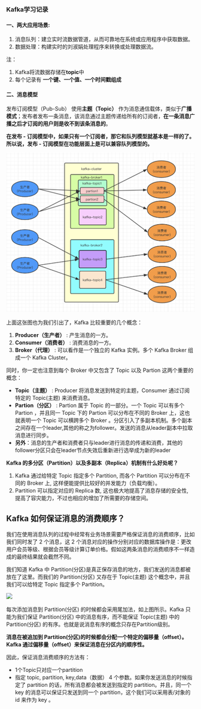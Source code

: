 ### Kafka学习记录



#### 一、两大应用场景:

1. 消息队列：建立实时流数据管道，从而可靠地在系统或应用程序中获取数据。
2. 数据处理：构建实时的刘淑娟处理程序来转换或处理数据流。



注：

1. Kafka将流数据存储在**topic**中
2. 每个记录有  **一个键、一个值、一个时间戳组成**



#### 二、消息模型

发布订阅模型（Pub-Sub） 使用**主题（Topic）** 作为消息通信载体，类似于**广播模式**；发布者发布一条消息，该消息通过主题传递给所有的订阅者，**在一条消息广播之后才订阅的用户则是收不到该条消息的**。

**在发布 - 订阅模型中，如果只有一个订阅者，那它和队列模型就基本是一样的了。所以说，发布 - 订阅模型在功能层面上是可以兼容队列模型的。**

![](./kafka-message-model.png)

上面这张图也为我们引出了，Kafka 比较重要的几个概念：

1. **Producer（生产者）** : 产生消息的一方。
2. **Consumer（消费者）** : 消费消息的一方。
3. **Broker（代理）** : 可以看作是一个独立的 Kafka 实例。多个 Kafka Broker 组成一个 Kafka Cluster。

同时，你一定也注意到每个 Broker 中又包含了 Topic 以及 Partion 这两个重要的概念：

- **Topic（主题）** : Producer 将消息发送到特定的主题，Consumer 通过订阅特定的 Topic(主题) 来消费消息。
- **Partion（分区）** : Partion 属于 Topic 的一部分。一个 Topic 可以有多个 Partion ，并且同一 Topic 下的 Partion 可以分布在不同的 Broker 上，这也就表明一个 Topic 可以横跨多个 Broker 。分区引入了多副本机制。多个副本之间存在一个leader,其他的称之为follower。发送的消息从leader副本中拉取消息进行同步。
- **另外**：消息的生产者和消费者只与leader进行消息的传递和消费，其他的follower分区只会在leader节点失效后重新进行选举成为新的leader



**Kafka 的多分区（Partition）以及多副本（Replica）机制有什么好处呢？**

1. Kafka 通过给特定 Topic 指定多个 Partition, 而各个 Partition 可以分布在不同的 Broker 上, 这样便能提供比较好的并发能力（负载均衡）。
2. Partition 可以指定对应的 Replica 数, 这也极大地提高了消息存储的安全性, 提高了容灾能力，不过也相应的增加了所需要的存储空间。



## **Kafka 如何保证消息的消费顺序？**

我们在使用消息队列的过程中经常有业务场景需要严格保证消息的消费顺序，比如我们同时发了 2 个消息，这 2 个消息对应的操作分别对应的数据库操作是：更改用户会员等级、根据会员等级计算订单价格。假如这两条消息的消费顺序不一样造成的最终结果就会截然不同。

我们知道 Kafka 中 Partition(分区)是真正保存消息的地方，我们发送的消息都被放在了这里。而我们的 Partition(分区) 又存在于 Topic(主题) 这个概念中，并且我们可以给特定 Topic 指定多个 Partition。

  ![](https://mmbiz.qpic.cn/mmbiz_png/iaIdQfEric9Tw5HhjBWfamF35XaNsxW3GHOPZ1goAjWFia27trCxM84nQx41jjVACzbkNuSdhYdMdtGCGYUH0704g/640?wx_fmt=png&tp=webp&wxfrom=5&wx_lazy=1&wx_co=1)

每次添加消息到 Partition(分区) 的时候都会采用尾加法，如上图所示。Kafka 只能为我们保证 Partition(分区) 中的消息有序，而不能保证 Topic(主题) 中的 Partition(分区) 的有序。也就是说消息有序的概念只存在Partition级别。



**消息在被追加到 Partition(分区)的时候都会分配一个特定的偏移量（offset）。Kafka 通过偏移量（offset）来保证消息在分区内的顺序性。**



因此，保证消息消费顺序的方法有：

- 1个Topic只对应一个partition
- 指定 topic, partition, key,data（数据） 4 个参数。如果你发送消息的时候指定了 partition 的话，所有消息都会被发送到指定的 partition。并且，同一个 key 的消息可以保证只发送到同一个 partition，这个我们可以采用表/对象的 id 来作为 key 。